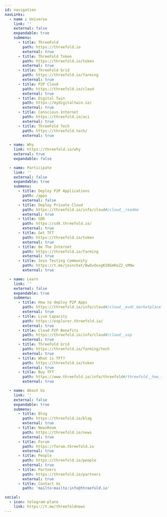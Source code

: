 ```yaml
---
id: navigation
navLinks:
  - name : Universe
    link: ''
    external: false
    expandable: true
    submenu:
      - title: ThreeFold
        path: https://threefold.io
        external: true
      - title: ThreeFold Token
        path: https://threefold.io/token
        external: true
      - title: ThreeFold Grid
        path: https://threefold.io/farming
        external: true
      - title: P2P Cloud
        path: https://threefold.io/cloud
        external: true
      - title: Digital Twin
        path: https://mydigitaltwin.io/
        external: true
      - title: Conscious Internet
        path: https://threefold.io/aci
        external: true
      - title: ThreeFold Tech
        path: https://threefold.tech/
        external: true
        
  - name: Why
    link: https://threefold.io/why
    external: true
    expandable: false

  - name: Participate
    link: ''
    external: false
    expandable: true
    submenu:
      - title: Deploy P2P Applications
        path: /apps
        external: false
      - title: Deploy Private Cloud
        path: https://threefold.io/info/cloud#/cloud__readme
        external: true
      - title: SDK
        path: https://sdk.threefold.io/
        external: true
      - title: Get TFT
        path: https://threefold.io/token
        external: true
      - title: Be The Internet
        path: https://threefold.io/farming
        external: true
      - title: Join Testing Community
        path: https://t.me/joinchat/BwOvOxxgK59GmRoZ2_sM0w
        external: true

  - name: Learn
    link: ''
    external: false
    expandable: true
    submenu:
      - title: How to deploy P2P Apps
        path: https://threefold.io/info/cloud#/cloud__evdc_marketplace
        external: true
      - title: Live Capacity
        path: https://explorer.threefold.io/
        external: true
      - title: Cloud P2P Benefits
        path: https://threefold.io/info/cloud#/cloud__usp
        external: true
      - title: ThreeFold Grid
        path: https://threefold.io/farming/tech
        external: true
      - title: What is TFT?
        path: https://threefold.io/token
        external: true
      - title: Buy TFT
        path: https://www.threefold.io/info/threefold#/threefold__how_to_buy_and_sell
        external: true

  - name: About Us
    link: ''
    external: false
    expandable: true
    submenu:
      - title: Blog
        path: https://threefold.io/blog
        external: true
      - title: NewsRoom
        path: https://threefold.io/news
        external: true
      - title: Forum
        path: https://forum.threefold.io
        external: true
      - title: People
        path: https://threefold.io/people
        external: true
      - title: Partners
        path: https://threefold.io/partners
        external: true
      - title: Contact Us
        path: 'mailto:mailto:info@threefold.io'

social:
  - icon: telegram-plane
    link: https://t.me/threefoldnews
---
```

